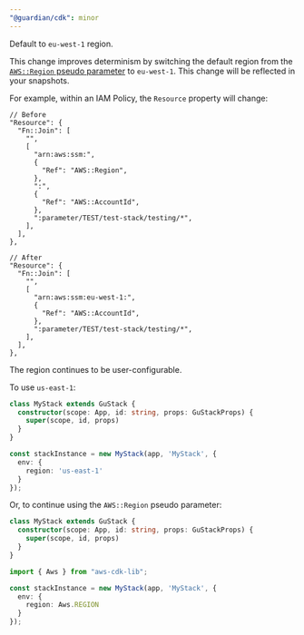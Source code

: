 ```yaml
---
"@guardian/cdk": minor
---
```


Default to `eu-west-1` region.

This change improves determinism by switching the default region from the [`AWS::Region` pseudo parameter](https://docs.aws.amazon.com/AWSCloudFormation/latest/UserGuide/pseudo-parameter-reference.html) to `eu-west-1`.
This change will be reflected in your snapshots.

For example, within an IAM Policy, the `Resource` property will change:

```
// Before
"Resource": {
  "Fn::Join": [
    "",
    [
      "arn:aws:ssm:",
      {
        "Ref": "AWS::Region",
      },
      ":",
      {
        "Ref": "AWS::AccountId",
      },
      ":parameter/TEST/test-stack/testing/*",
    ],
  ],
},

// After
"Resource": {
  "Fn::Join": [
    "",
    [
      "arn:aws:ssm:eu-west-1:",
      {
        "Ref": "AWS::AccountId",
      },
      ":parameter/TEST/test-stack/testing/*",
    ],
  ],
},
```

The region continues to be user-configurable.

To use `us-east-1`:

```typescript
class MyStack extends GuStack {
  constructor(scope: App, id: string, props: GuStackProps) {
    super(scope, id, props)
  }
}

const stackInstance = new MyStack(app, 'MyStack', {
  env: {
    region: 'us-east-1'
  }
});
```

Or, to continue using the `AWS::Region` pseudo parameter:

```typescript
class MyStack extends GuStack {
  constructor(scope: App, id: string, props: GuStackProps) {
    super(scope, id, props)
  }
}

import { Aws } from "aws-cdk-lib";

const stackInstance = new MyStack(app, 'MyStack', {
  env: {
    region: Aws.REGION
  }
});
```
